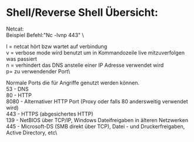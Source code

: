 # Shell/Reverse Shell Übersicht:

Netcat:\
Beispiel Befehl:"Nc -lvnp 443" \

l = netcat hört bzw wartet auf verbindung\
v = verbose mode wird benutzt um in Kommandozeile live mitzuverfolgen was passiert\
n = verhindert das DNS anstelle einer IP Adresse verwendet wird\
p= zu verwendender Port\

Normale Ports die für Angriffe genutzt werden können.\
53 - DNS\
80 - HTTP\
8080 - Alternativer HTTP Port (Proxy oder falls 80 andersweitig verwendet wird)\
443 - HTTPS (abgesichertes HTTP)\
139 - NetBIOS über TCP/IP, Windows Dateifreigaben in älteren Netzwerken\
445 - Microsoft-DS (SMB direkt über TCP), Datei - und Druckerfreigaben, Active Directory, etc\
